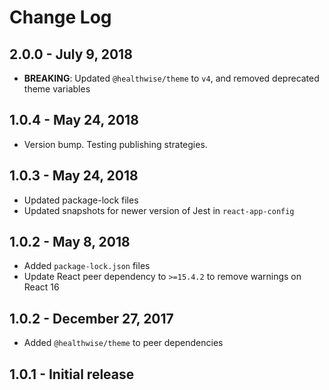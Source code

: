 # Change Log

## 2.0.0 - July 9, 2018

- **BREAKING**: Updated `@healthwise/theme` to `v4`, and removed deprecated theme variables

## 1.0.4 - May 24, 2018

- Version bump. Testing publishing strategies.

## 1.0.3 - May 24, 2018

- Updated package-lock files
- Updated snapshots for newer version of Jest in `react-app-config`

## 1.0.2 - May 8, 2018

- Added `package-lock.json` files
- Update React peer dependency to `>=15.4.2` to remove warnings on React 16

## 1.0.2 - December 27, 2017

- Added `@healthwise/theme` to peer dependencies

## 1.0.1 - Initial release

